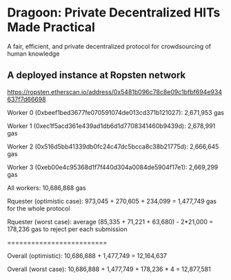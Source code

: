 # Dragoon: Private Decentralized HITs Made Practical
A fair, efficient, and private decentralized protocol for crowdsourcing of human knowledge

## A deployed instance at Ropsten network

https://ropsten.etherscan.io/address/0x5481b096c78c8e09c1bfbf694e934637f7d66698

Worker 0 (0xbeef1bed3677fe070591074de013cd371b121027): 2,671,953 gas

Worker 1 (0xec1f5acd361e439ad1db6d1d7708341460b9439d): 2,678,991 gas

Worker 2 (0x516d5bb41339db0fc24c47dc5bcca8c38b21775d): 2,666,645 gas

Worker 3 (0xeb00e4c95368d1f7f440d304a0084de5904f17e1): 2,669,299 gas

All workers: 10,686,888 gas

Rquester (optimistic case): 973,045 + 270,605 + 234,099 = 1,477,749 gas for the whole protocol

Rquester (worst case): average (85,335 + 71,221 + 63,680) - 2*21,000 = 178,236 gas to reject per each submission

=========================

Overall (optimistic): 10,686,888 + 1,477,749 = 12,164,637

Overall (worst case): 10,686,888 + 1,477,749 + 178,236 * 4 = 12,877,581
